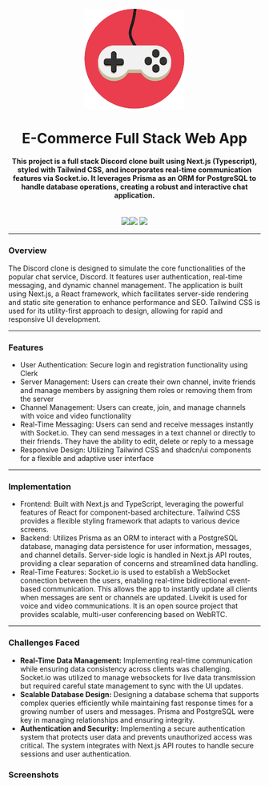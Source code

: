 <p align="center">
 <a> <img height=200px src="./BulkyWeb/wwwroot/images/Logo.png" alt="Application Logo"> </a>
</p>

<h1 align="center">E-Commerce Full Stack Web App</h1>
<div align="center">
     <h4 align="center">This project is a full stack Discord clone built using Next.js (Typescript), styled with Tailwind CSS, and incorporates real-time communication features via Socket.io. It leverages Prisma as an ORM for PostgreSQL to handle database operations, creating a robust and interactive chat application.
     </h4><br/>
     <img src="https://img.shields.io/badge/.NET-5C2D91?style=for-the-badge&logo=.net&logoColor=white"/><img  
       src="https://img.shields.io/badge/c%23-%23239120.svg?style=for-the-badge&logo=csharp&logoColor=white"/> <img 
       src="https://img.shields.io/badge/css3-%231572B6.svg?style=for-the-badge&logo=css3&logoColor=white"/>
</div>

-----------------------------------------
### Overview
The Discord clone is designed to simulate the core functionalities of the popular chat service, Discord. It features user authentication, real-time messaging, and dynamic channel management. The application is built using Next.js, a React framework, which facilitates server-side rendering and static site generation to enhance performance and SEO. Tailwind CSS is used for its utility-first approach to design, allowing for rapid and responsive UI development.

-----------------------------------------

### Features

* User Authentication: Secure login and registration functionality using Clerk
* Server Management: Users can create their own channel, invite friends and manage members by assigning them roles or removing them from the server
* Channel Management: Users can create, join, and manage channels with voice and video functionality
* Real-Time Messaging: Users can send and receive messages instantly with Socket.io. They can send messages in a text channel or directly to their friends. They have the ability to edit, delete or reply to a message
* Responsive Design: Utilizing Tailwind CSS and shadcn/ui components for a flexible and adaptive user interface

-----------------------------------------

### Implementation
* Frontend: Built with Next.js and TypeScript, leveraging the powerful features of React for component-based architecture. Tailwind CSS provides a flexible styling framework that adapts to various device screens.
* Backend: Utilizes Prisma as an ORM to interact with a PostgreSQL database, managing data persistence for user information, messages, and channel details. Server-side logic is handled in Next.js API routes, providing a clear separation of concerns and streamlined data handling.
* Real-Time Features: Socket.io is used to establish a WebSocket connection between the users, enabling real-time bidirectional event-based communication. This allows the app to instantly update all clients when messages are sent or channels are updated. Livekit is used for voice and video communications. It is an open source project that provides scalable, multi-user conferencing based on WebRTC.

-----------------------------------------

### Challenges Faced
* **Real-Time Data Management:** Implementing real-time communication while ensuring data consistency across clients was challenging. Socket.io was utilized to manage websockets for live data transmission but required careful state management to sync with the UI updates.
* **Scalable Database Design:** Designing a database schema that supports complex queries efficiently while maintaining fast response times for a growing number of users and messages. Prisma and PostgreSQL were key in managing relationships and ensuring integrity.
* **Authentication and Security:** Implementing a secure authentication system that protects user data and prevents unauthorized access was critical. The system integrates with Next.js API routes to handle secure sessions and user authentication.


### Screenshots

